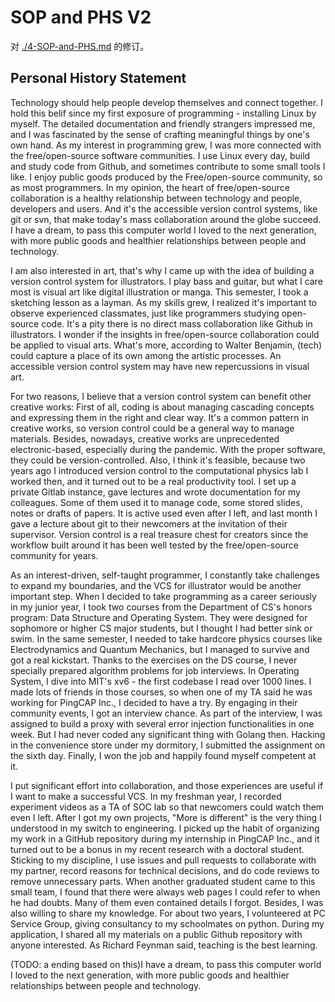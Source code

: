 SOP and PHS V2
==============

对 [./4-SOP-and-PHS.md](./4-SOP-and-PHS.md) 的修订。

## Personal History Statement

Technology should help people develop themselves and connect together. I hold this belif since my first exposure of programming - installing Linux by myself. The detailed documentation and friendly strangers impressed me, and I was fascinated by the sense of crafting meaningful things by one's own hand. As my interest in programming grew, I was more connected with the free/open-source software communities. I use Linux every day, build and study code from Github, and sometimes contribute to some small tools I like. I enjoy public goods produced by the Free/open-source community, so as most programmers. In my opinion, the heart of free/open-source collaboration is a healthy relationship between technology and people, developers and users. And it's the accessible version control systems, like git or svn, that make today's mass collaboration around the globe succeed. I have a dream, to pass this computer world I loved to the next generation, with more public goods and healthier relationships between people and technology.

I am also interested in art, that's why I came up with the idea of building a version control system for illustrators. I play bass and guitar, but what I care most is visual art like digital illustration or manga. This semester, I took a sketching lesson as a layman. As my skills grew, I realized it's important to observe experienced classmates, just like programmers studying open-source code. It's a pity there is no direct mass collaboration like Github in illustrators. I wonder if the insights in free/open-source collaboration could be applied to visual arts. What's more, according to Walter Benjamin, (tech) could capture a place of its own among the artistic processes. An accessible version control system may have new repercussions in visual art.

For two reasons, I believe that a version control system can benefit other creative works: First of all, coding is about managing cascading concepts and expressing them in the right and clear way. It's a common pattern in creative works, so version control could be a general way to manage materials. Besides, nowadays, creative works are unprecedented electronic-based, especially during the pandemic. With the proper software, they could be version-controlled. Also, I think it's feasible, because two years ago I introduced version control to the computational physics lab I worked then, and it turned out to be a real productivity tool. I set up a private Gitlab instance, gave lectures and wrote documentation for my colleagues. Some of them used it to manage code, some stored slides, notes or drafts of papers. It is active used even after I left, and last month I gave a lecture about git to their newcomers at the invitation of their supervisor. Version control is a real treasure chest for creators since the workflow built around it has been well tested by the free/open-source community for years.

As an interest-driven, self-taught programmer, I constantly take challenges to expand my boundaries, and the VCS for illustrator would be another important step. When I decided to take programming as a career seriously in my junior year, I took two courses from the Department of CS's honors program: Data Structure and Operating System. They were designed for sophomore or higher CS major students, but I thought I had better sink or swim. In the same semester, I needed to take hardcore physics courses like Electrodynamics and Quantum Mechanics, but I managed to survive and got a real kickstart. Thanks to the exercises on the DS course, I never specially prepared algorithm problems for job interviews. In Operating System, I dive into MIT's xv6 - the first codebase I read over 1000 lines. I made lots of friends in those courses, so when one of my TA said he was working for PingCAP Inc., I decided to have a try. By engaging in their community events, I got an interview chance. As part of the interview, I was assigned to build a proxy with several error injection functionalities in one week. But I had never coded any significant thing with Golang then. Hacking in the convenience store under my dormitory, I submitted the assignment on the sixth day. Finally, I won the job and happily found myself competent at it.

I put significant effort into collaboration, and those experiences are useful if I want to make a successful VCS. In my freshman year, I recorded experiment videos as a TA of SOC lab so that newcomers could watch them even I left. After I got my own projects, "More is different" is the very thing I understood in my switch to engineering. I picked up the habit of organizing my work in a GitHub repository during my internship in PingCAP Inc., and it turned out to be a bonus in my recent research with a doctoral student. Sticking to my discipline, I use issues and pull requests to collaborate with my partner, record reasons for technical decisions, and do code reviews to remove unnecessary parts. When another graduated student came to this small team, I found that there were always web pages I could refer to when he had doubts. Many of them even contained details I forgot. Besides, I was also willing to share my knowledge. For about two years, I volunteered at PC Service Group, giving consultancy to my schoolmates on python. During my application, I shared all my materials on a public Github repository with anyone interested. As Richard Feynman said, teaching is the best learning.

(TODO: a ending based on this)I have a dream, to pass this computer world I loved to the next generation, with more public goods and healthier relationships between people and technology.